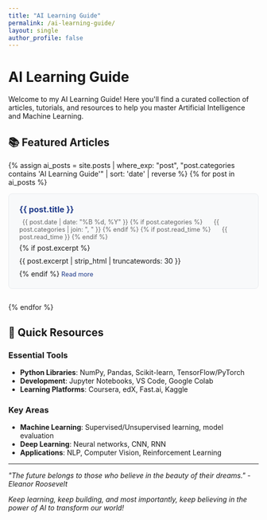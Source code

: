 ```yaml
---
title: "AI Learning Guide"
permalink: /ai-learning-guide/
layout: single
author_profile: false
---
```


# AI Learning Guide

Welcome to my AI Learning Guide! Here you'll find a curated collection of articles, tutorials, and resources to help you master Artificial Intelligence and Machine Learning.

## 📚 Featured Articles

{% assign ai_posts = site.posts | where_exp: "post", "post.categories contains 'AI Learning Guide'" | sort: 'date' | reverse %}
{% for post in ai_posts %}
<div class="blog-post-preview" style="margin-bottom: 2em; padding: 1.5em; border: 1px solid #e9ecef; border-radius: 8px; background-color: #f8f9fa;">
  <h3 style="margin-top: 0; margin-bottom: 0.5em;">
    <a href="{{ post.url }}" style="color: #1e3a8a; text-decoration: none;">{{ post.title }}</a>
  </h3>
  <p style="margin: 0.5em 0; color: #666; font-size: 0.9em;">
    <i class="fas fa-calendar-alt" style="margin-right: 0.5em;"></i>
    {{ post.date | date: "%B %d, %Y" }}
    {% if post.categories %}
    <span style="margin-left: 1em;">
      <i class="fas fa-folder" style="margin-right: 0.5em;"></i>
      {{ post.categories | join: ", " }}
    </span>
    {% endif %}
    {% if post.read_time %}
    <span style="margin-left: 1em;">
      <i class="fas fa-clock" style="margin-right: 0.5em;"></i>
      {{ post.read_time }}
    </span>
    {% endif %}
  </p>
  {% if post.excerpt %}
  <p style="margin: 0.5em 0; line-height: 1.5;">
    {{ post.excerpt | strip_html | truncatewords: 30 }}
  </p>
  {% endif %}
  <a href="{{ post.url }}" style="color: #1e3a8a; text-decoration: none; font-size: 0.9em;">
    Read more <i class="fas fa-arrow-right" style="margin-left: 0.3em;"></i>
  </a>
</div>
{% endfor %}

## 📖 Quick Resources

### Essential Tools
- **Python Libraries**: NumPy, Pandas, Scikit-learn, TensorFlow/PyTorch
- **Development**: Jupyter Notebooks, VS Code, Google Colab
- **Learning Platforms**: Coursera, edX, Fast.ai, Kaggle

### Key Areas
- **Machine Learning**: Supervised/Unsupervised learning, model evaluation
- **Deep Learning**: Neural networks, CNN, RNN
- **Applications**: NLP, Computer Vision, Reinforcement Learning

---

*"The future belongs to those who believe in the beauty of their dreams." - Eleanor Roosevelt*

*Keep learning, keep building, and most importantly, keep believing in the power of AI to transform our world!*
